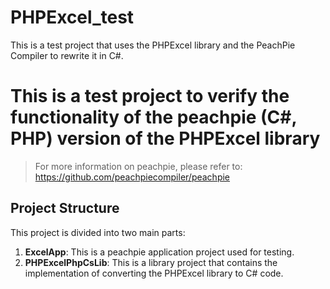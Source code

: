 # PHPExcel_test

This is a test project that uses the PHPExcel library and the PeachPie Compiler to rewrite it in C#.

# This is a test project to verify the functionality of the peachpie (C#, PHP) version of the PHPExcel library
> For more information on peachpie, please refer to: https://github.com/peachpiecompiler/peachpie

## Project Structure

This project is divided into two main parts:

1. **ExcelApp**: This is a peachpie application project used for testing.
2. **PHPExcelPhpCsLib**: This is a library project that contains the implementation of converting the PHPExcel library to C# code.
